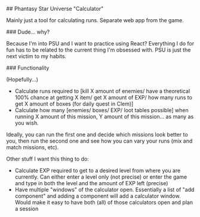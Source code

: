 \## Phantasy Star Universe "Calculator"

Mainly just a tool for calculating runs. Separate web app from the game.



\### Dude... why?

Because I'm into PSU and I want to practice using React? Everything I do for fun has to be related to the current thing I'm obsessed with. PSU is just the next victim to my habits.



\### Functionality

(Hopefully...)

* Calculate runs required to \[kill X amount of enemies/ have a theoretical 100% chance at getting X item/ get X amount of EXP/ how many runs to get X amount of boxes (for daily quest in Clem)]
* Calculate how many \[enemies/ boxes/ EXP/ loot tables possible] when running X amount of this mission, Y amount of this mission... as many as you wish.

Ideally, you can run the first one and decide which missions look better to you, then run the second one and see how you can vary your runs (mix and match missions, etc).



Other stuff I want this thing to do:

* Calculate EXP required to get to a desired level from where you are currently. Can either enter a level only (not precise) or enter the game and type in both the level and the amount of EXP left (precise)
* Have multiple "windows" of the calculator open. Essentially a list of "add component" and adding a component will add a calculator window. Would make it easy to have both (all) of those calculators open and plan a session
